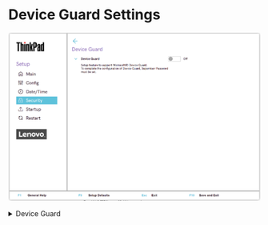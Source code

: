 # Device Guard Settings #
![](./img/tp_deviceguard.png)

<details><summary>Device Guard</summary>

Whether to enable Microsoft (R) Device Guard.

!> To configure Device Guard, Supervisor Password must be set.

!> Device Guard is no longer available as a BIOS Setting starting with 2023 products.

Possible options:

1.	**Off** - Default.
2.	On

!>  When enabled, Intel Virtualization Technology, Intel VT-d Feature, Secure Boot and OS Optimized Defaults are automatically enabled.

!> Boot Order is restricted to customer image only.

?> This option requires additional confirmation.

| WMI Setting name | Values | Locked by SVP | AMD/Intel |
|:---|:---|:---|:---|
| DeviceGuard | Disable, Enable | Yes | Intel |

</details>